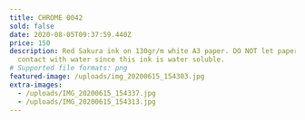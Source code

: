 ```yaml
---
title: CHROME 0042
sold: false
date: 2020-08-05T09:37:59.440Z
price: 150
description: Red Sakura ink on 130gr/m white A3 paper. DO NOT let paper make
  contact with water since this ink is water soluble.
# Supported file formats: png
featured-image: /uploads/img_20200615_154303.jpg
extra-images:
  - /uploads/IMG_20200615_154337.jpg
  - /uploads/IMG_20200615_154313.jpg
---
```

